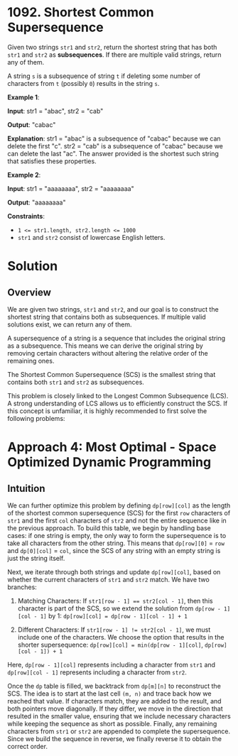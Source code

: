 
# 1092. Shortest Common Supersequence

Given two strings `str1` and `str2`, return the shortest string that has both `str1` and `str2` as **subsequences**. If there are multiple valid strings, return any of them.

A string `s` is a subsequence of string `t` if deleting some number of characters from `t` (possibly `0`) results in the string `s`.

**Example 1**:

**Input**: str1 = "abac", str2 = "cab"

**Output**: "cabac"

**Explanation**:
str1 = "abac" is a subsequence of "cabac" because we can delete the first "c".
str2 = "cab" is a subsequence of "cabac" because we can delete the last "ac".
The answer provided is the shortest such string that satisfies these properties.

**Example 2**:

**Input**: str1 = "aaaaaaaa", str2 = "aaaaaaaa"

**Output**: "aaaaaaaa"

**Constraints**:

- `1 <= str1.length, str2.length <= 1000`
- `str1` and `str2` consist of lowercase English letters.

# Solution

## Overview

We are given two strings, `str1` and `str2`, and our goal is to construct the shortest string that contains both as subsequences. If multiple valid solutions exist, we can return any of them.

A supersequence of a string is a sequence that includes the original string as a subsequence. This means we can derive the original string by removing certain characters without altering the relative order of the remaining ones.

The Shortest Common Supersequence (SCS) is the smallest string that contains both `str1` and `str2` as subsequences.

This problem is closely linked to the Longest Common Subsequence (LCS). A strong understanding of LCS allows us to efficiently construct the SCS. If this concept is unfamiliar, it is highly recommended to first solve the following problems:

# Approach 4: Most Optimal - Space Optimized Dynamic Programming

## Intuition

We can further optimize this problem by defining `dp[row][col]` as the length of the shortest common supersequence (SCS) for the first `row` characters of `str1` and the first `col` characters of `str2` and not the entire sequence like in the previous approach. To build this table, we begin by handling base cases: if one string is empty, the only way to form the supersequence is to take all characters from the other string. This means that `dp[row][0]` = `row` and `dp[0][col]` = `col`, since the SCS of any string with an empty string is just the string itself.

Next, we iterate through both strings and update `dp[row][col]`, based on whether the current characters of `str1` and `str2` match. We have two branches:

1. Matching Characters:
   If `str1[row - 1] == str2[col - 1]`, then this character is part of the SCS, so we extend the solution from `dp[row - 1][col - 1]` by 1: `dp[row][col] = dp[row - 1][col - 1] + 1`

2. Different Characters:
   If `str1[row - 1] != str2[col - 1]`, we must include one of the characters. We choose the option that results in the shorter supersequence: `dp[row][col] = min(dp[row - 1][col]`, `dp[row][col - 1]) + 1`

Here, `dp[row - 1][col]` represents including a character from `str1` and `dp[row][col - 1]` represents including a character from `str2`.

Once the `dp` table is filled, we backtrack from `dp[m][n]` to reconstruct the SCS. The idea is to start at the last cell `(m, n)` and trace back how we reached that value. If characters match, they are added to the result, and both pointers move diagonally. If they differ, we move in the direction that resulted in the smaller value, ensuring that we include necessary characters while keeping the sequence as short as possible. Finally, any remaining characters from `str1` or `str2` are appended to complete the supersequence. Since we build the sequence in reverse, we finally reverse it to obtain the correct order.
